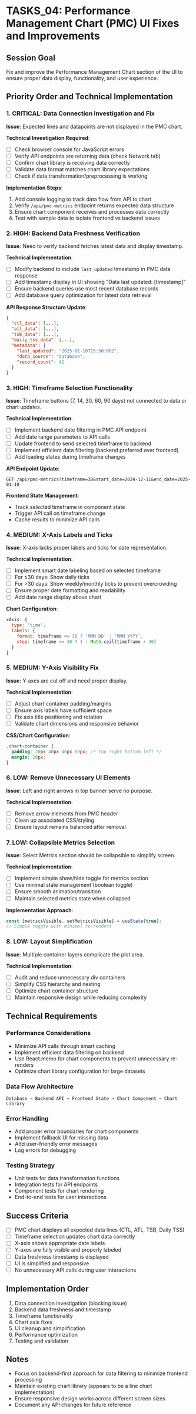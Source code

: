 # TASKS_04: Performance Management Chart (PMC) UI Fixes and Improvements

## Session Goal
Fix and improve the Performance Management Chart section of the UI to ensure proper data display, functionality, and user experience.

## Priority Order and Technical Implementation

### 1. CRITICAL: Data Connection Investigation and Fix
**Issue**: Expected lines and datapoints are not displayed in the PMC chart.

**Technical Investigation Required**:
- [ ] Check browser console for JavaScript errors
- [ ] Verify API endpoints are returning data (check Network tab)
- [ ] Confirm chart library is receiving data correctly
- [ ] Validate data format matches chart library expectations
- [ ] Check if data transformation/preprocessing is working

**Implementation Steps**:
1. Add console logging to track data flow from API to chart
2. Verify `/api/pmc-metrics` endpoint returns expected data structure
3. Ensure chart component receives and processes data correctly
4. Test with sample data to isolate frontend vs backend issues

### 2. HIGH: Backend Data Freshness Verification
**Issue**: Need to verify backend fetches latest data and display timestamp.

**Technical Implementation**:
- [ ] Modify backend to include `last_updated` timestamp in PMC data response
- [ ] Add timestamp display in UI showing "Data last updated: [timestamp]"
- [ ] Ensure backend queries use most recent database records
- [ ] Add database query optimization for latest data retrieval

**API Response Structure Update**:
```json
{
  "ctl_data": [...],
  "atl_data": [...],
  "tsb_data": [...],
  "daily_tss_data": [...],
  "metadata": {
    "last_updated": "2025-01-10T15:30:00Z",
    "data_source": "database",
    "record_count": 42
  }
}
```

### 3. HIGH: Timeframe Selection Functionality
**Issue**: Timeframe buttons (7, 14, 30, 60, 90 days) not connected to data or chart updates.

**Technical Implementation**:
- [ ] Implement backend date filtering in PMC API endpoint
- [ ] Add date range parameters to API calls
- [ ] Update frontend to send selected timeframe to backend
- [ ] Implement efficient data filtering (backend preferred over frontend)
- [ ] Add loading states during timeframe changes

**API Endpoint Update**:
```
GET /api/pmc-metrics?timeframe=30&start_date=2024-12-11&end_date=2025-01-10
```

**Frontend State Management**:
- Track selected timeframe in component state
- Trigger API call on timeframe change
- Cache results to minimize API calls

### 4. MEDIUM: X-Axis Labels and Ticks
**Issue**: X-axis lacks proper labels and ticks for date representation.

**Technical Implementation**:
- [ ] Implement smart date labeling based on selected timeframe
- [ ] For ≤30 days: Show daily ticks
- [ ] For >30 days: Show weekly/monthly ticks to prevent overcrowding
- [ ] Ensure proper date formatting and readability
- [ ] Add date range display above chart

**Chart Configuration**:
```javascript
xAxis: {
  type: 'time',
  labels: {
    format: timeframe <= 30 ? 'MMM DD' : 'MMM YYYY',
    step: timeframe <= 30 ? 1 : Math.ceil(timeframe / 30)
  }
}
```

### 5. MEDIUM: Y-Axis Visibility Fix
**Issue**: Y-axes are cut off and need proper display.

**Technical Implementation**:
- [ ] Adjust chart container padding/margins
- [ ] Ensure axis labels have sufficient space
- [ ] Fix axis title positioning and rotation
- [ ] Validate chart dimensions and responsive behavior

**CSS/Chart Configuration**:
```css
.chart-container {
  padding: 20px 40px 40px 60px; /* top right bottom left */
  margin: 20px;
}
```

### 6. LOW: Remove Unnecessary UI Elements
**Issue**: Left and right arrows in top banner serve no purpose.

**Technical Implementation**:
- [ ] Remove arrow elements from PMC header
- [ ] Clean up associated CSS/styling
- [ ] Ensure layout remains balanced after removal

### 7. LOW: Collapsible Metrics Selection
**Issue**: Select Metrics section should be collapsible to simplify screen.

**Technical Implementation**:
- [ ] Implement simple show/hide toggle for metrics section
- [ ] Use minimal state management (boolean toggle)
- [ ] Ensure smooth animation/transition
- [ ] Maintain selected metrics state when collapsed

**Implementation Approach**:
```javascript
const [metricsVisible, setMetricsVisible] = useState(true);
// Simple toggle with minimal re-renders
```

### 8. LOW: Layout Simplification
**Issue**: Multiple container layers complicate the plot area.

**Technical Implementation**:
- [ ] Audit and reduce unnecessary div containers
- [ ] Simplify CSS hierarchy and nesting
- [ ] Optimize chart container structure
- [ ] Maintain responsive design while reducing complexity

## Technical Requirements

### Performance Considerations
- Minimize API calls through smart caching
- Implement efficient data filtering on backend
- Use React.memo for chart components to prevent unnecessary re-renders
- Optimize chart library configuration for large datasets

### Data Flow Architecture
```
Database → Backend API → Frontend State → Chart Component → Chart Library
```

### Error Handling
- Add proper error boundaries for chart components
- Implement fallback UI for missing data
- Add user-friendly error messages
- Log errors for debugging

### Testing Strategy
- Unit tests for data transformation functions
- Integration tests for API endpoints
- Component tests for chart rendering
- End-to-end tests for user interactions

## Success Criteria
- [ ] PMC chart displays all expected data lines (CTL, ATL, TSB, Daily TSS)
- [ ] Timeframe selection updates chart data correctly
- [ ] X-axis shows appropriate date labels
- [ ] Y-axes are fully visible and properly labeled
- [ ] Data freshness timestamp is displayed
- [ ] UI is simplified and responsive
- [ ] No unnecessary API calls during user interactions

## Implementation Order
1. Data connection investigation (blocking issue)
2. Backend data freshness and timestamp
3. Timeframe functionality
4. Chart axis fixes
5. UI cleanup and simplification
6. Performance optimization
7. Testing and validation

## Notes
- Focus on backend-first approach for data filtering to minimize frontend processing
- Maintain existing chart library (appears to be a line chart implementation)
- Ensure responsive design works across different screen sizes
- Document any API changes for future reference 